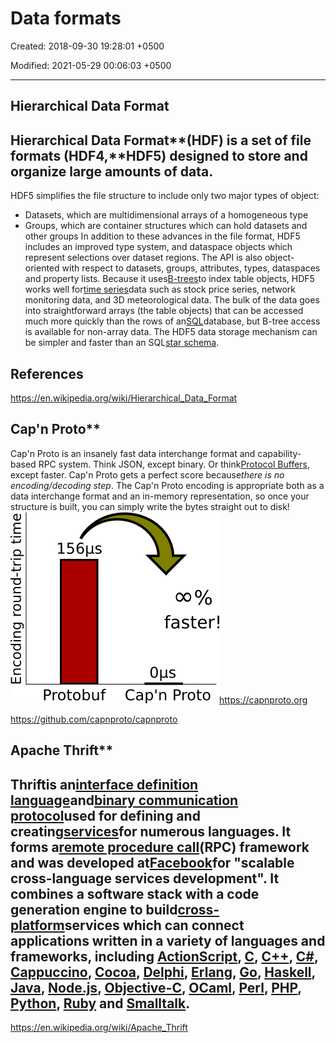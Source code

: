 # Data formats

Created: 2018-09-30 19:28:01 +0500

Modified: 2021-05-29 00:06:03 +0500

---

## Hierarchical Data Format

## Hierarchical Data Format**(**HDF**) is a set of file formats (**HDF4**,**HDF5) designed to store and organize large amounts of data.
HDF5 simplifies the file structure to include only two major types of object:
-   Datasets, which are multidimensional arrays of a homogeneous type
-   Groups, which are container structures which can hold datasets and other groups
In addition to these advances in the file format, HDF5 includes an improved type system, and dataspace objects which represent selections over dataset regions. The API is also object-oriented with respect to datasets, groups, attributes, types, dataspaces and property lists.
Because it uses[B-trees](https://en.wikipedia.org/wiki/B-trees)to index table objects, HDF5 works well for[time series](https://en.wikipedia.org/wiki/Time_series)data such as stock price series, network monitoring data, and 3D meteorological data. The bulk of the data goes into straightforward arrays (the table objects) that can be accessed much more quickly than the rows of an[SQL](https://en.wikipedia.org/wiki/SQL)database, but B-tree access is available for non-array data. The HDF5 data storage mechanism can be simpler and faster than an SQL[star schema](https://en.wikipedia.org/wiki/Star_schema).
## References

<https://en.wikipedia.org/wiki/Hierarchical_Data_Format>

## Cap'n Proto**

Cap'n Proto is an insanely fast data interchange format and capability-based RPC system. Think JSON, except binary. Or think[Protocol Buffers](http://protobuf.googlecode.com/), except faster.
Cap'n Proto gets a perfect score because*there is no encoding/decoding step*. The Cap'n Proto encoding is appropriate both as a data interchange format and an in-memory representation, so once your structure is built, you can simply write the bytes straight out to disk!
![image](media/Data-formats-image1.png)<https://capnproto.org>

<https://github.com/capnproto/capnproto>

## Apache Thrift**

## Thriftis an[interface definition language](https://en.wikipedia.org/wiki/Interface_definition_language)and[binary communication protocol](https://en.wikipedia.org/wiki/Binary_protocol)used for defining and creating[services](https://en.wikipedia.org/wiki/Service_(systems_architecture))for numerous languages. It forms a[remote procedure call](https://en.wikipedia.org/wiki/Remote_procedure_call)(RPC) framework and was developed at[Facebook](https://en.wikipedia.org/wiki/Facebook)for "scalable cross-language services development". It combines a software stack with a code generation engine to build[cross-platform](https://en.wikipedia.org/wiki/Cross-platform)services which can connect applications written in a variety of languages and frameworks, including [ActionScript](https://en.wikipedia.org/wiki/ActionScript), [C](https://en.wikipedia.org/wiki/C_(programming_language)), [C++](https://en.wikipedia.org/wiki/C%2B%2B), [C#](https://en.wikipedia.org/wiki/C_Sharp_(programming_language)), [Cappuccino](https://en.wikipedia.org/wiki/Cappuccino_(application_development_framework)), [Cocoa](https://en.wikipedia.org/wiki/Cocoa_(API)), [Delphi](https://en.wikipedia.org/wiki/Embarcadero_Delphi), [Erlang](https://en.wikipedia.org/wiki/Erlang_(programming_language)), [Go](https://en.wikipedia.org/wiki/Go_(programming_language)), [Haskell](https://en.wikipedia.org/wiki/Haskell_(programming_language)), [Java](https://en.wikipedia.org/wiki/Java_(programming_language)), [Node.js](https://en.wikipedia.org/wiki/Node.js), [Objective-C](https://en.wikipedia.org/wiki/Objective-C), [OCaml](https://en.wikipedia.org/wiki/OCaml), [Perl](https://en.wikipedia.org/wiki/Perl), [PHP](https://en.wikipedia.org/wiki/PHP), [Python](https://en.wikipedia.org/wiki/Python_(programming_language)), [Ruby](https://en.wikipedia.org/wiki/Ruby_(programming_language)) and [Smalltalk](https://en.wikipedia.org/wiki/Smalltalk).
<https://en.wikipedia.org/wiki/Apache_Thrift>

